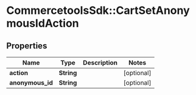 # CommercetoolsSdk::CartSetAnonymousIdAction

## Properties
Name | Type | Description | Notes
------------ | ------------- | ------------- | -------------
**action** | **String** |  | [optional] 
**anonymous_id** | **String** |  | [optional] 

